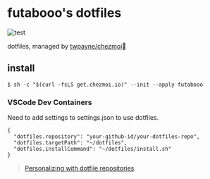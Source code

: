 # futabooo's dotfiles

![test](https://github.com/futabooo/dotfiles/actions/workflows/test.yaml/badge.svg)

dotfiles, managed by [twpayne/chezmoi](https://github.com/twpayne/chezmoi):house_with_garden:

## install

```
$ sh -c "$(curl -fsLS get.chezmoi.io)" --init --apply futabooo
```

### VSCode Dev Containers

Need to add settings to settings.json to use dotfiles.


```
{
  "dotfiles.repository": "your-github-id/your-dotfiles-repo",
  "dotfiles.targetPath": "~/dotfiles",
  "dotfiles.installCommand": "~/dotfiles/install.sh"
}
```
>[Personalizing with dotfile repositories](https://code.visualstudio.com/docs/devcontainers/containers#_personalizing-with-dotfile-repositories)
